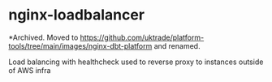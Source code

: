 # nginx-loadbalancer

*Archived. Moved to https://github.com/uktrade/platform-tools/tree/main/images/nginx-dbt-platform and renamed.

Load balancing with healthcheck used to reverse proxy to instances outside of AWS infra
